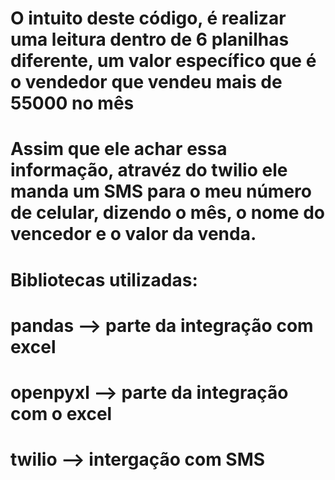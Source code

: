 # O intuito deste código, é realizar uma leitura dentro de 6 planilhas diferente, um valor específico que é o vendedor que vendeu mais de 55000 no mês
# Assim que ele achar essa informação, atravéz do twilio ele manda um SMS para o meu número de celular, dizendo o mês, o nome do vencedor e o valor da venda.

#   Bibliotecas utilizadas:

#   pandas --> parte da integração com excel
#   openpyxl --> parte da integração com o excel
#   twilio --> intergação com SMS
